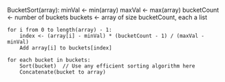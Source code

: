 BucketSort(array):
    minVal <- min(array)
    maxVal <- max(array)
    bucketCount <- number of buckets
    buckets <- array of size bucketCount, each a list

    for i from 0 to length(array) - 1:
        index <- (array[i] - minVal) * (bucketCount - 1) / (maxVal - minVal)
        Add array[i] to buckets[index]

    for each bucket in buckets:
        Sort(bucket)  // Use any efficient sorting algorithm here
        Concatenate(bucket to array)

